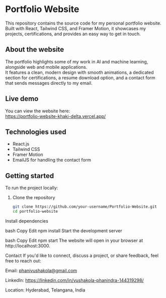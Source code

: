 # Portfolio Website

This repository contains the source code for my personal portfolio website.  
Built with React, Tailwind CSS, and Framer Motion, it showcases my projects, certifications, and provides an easy way to get in touch.

## About the website

The portfolio highlights some of my work in AI and machine learning, alongside web and mobile applications.  
It features a clean, modern design with smooth animations, a dedicated section for certifications, a resume download option, and a contact form that sends messages directly to my email.

## Live demo

You can view the website here:  
https://portfolio-website-khaki-delta.vercel.app/

## Technologies used

- React.js
- Tailwind CSS
- Framer Motion
- EmailJS for handling the contact form

## Getting started

To run the project locally:

1. Clone the repository

   ```bash
   git clone https://github.com/your-username/Portfolio-Website.git
   cd portfolio-website
Install dependencies

bash
Copy
Edit
npm install
Start the development server

bash
Copy
Edit
npm start
The website will open in your browser at http://localhost:3000.

Contact
If you'd like to connect, discuss a project, or share feedback, feel free to reach out:

Email: phanivushakola@gmail.com

LinkedIn: https://linkedin.com/in/vushakola-phanindra-144319298/

Location: Hyderabad, Telangana, India
